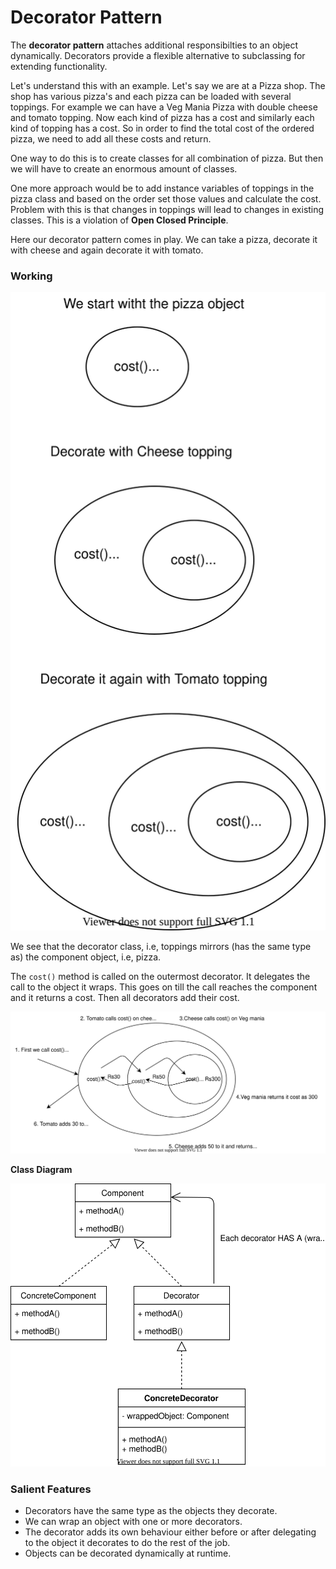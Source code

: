 # Decorator Pattern

The __decorator pattern__ attaches additional responsibilties to an object dynamically. 
Decorators provide a flexible alternative to subclassing for extending functionality.

Let's understand this with an example. Let's say we are at a Pizza shop. 
The shop has various pizza's and each pizza can be loaded with several toppings.
For example we can have a Veg Mania Pizza with double cheese and tomato topping.
Now each kind of pizza has a cost and similarly each kind of topping has a cost.
So in order to find the total cost of the ordered pizza, we need to add all these costs and return.

One way to do this is to create classes for all combination of pizza. But then we will have to create an
enormous amount of classes. 

One more approach would be to add instance variables of toppings in the pizza class and based on the order
set those values and calculate the cost. Problem with this is that changes in toppings will lead to changes
in existing classes. This is a violation of __Open Closed Principle__.

Here our decorator pattern comes in play. 
We can take a pizza, decorate it with cheese and again decorate it with tomato.


### Working

![Figure](work.drawio.svg)

We see that the decorator class, i.e, toppings mirrors (has the same type as) the component object, i.e, pizza.  

The `cost()` method is called on the outermost decorator. It delegates the call to the object it wraps.
This goes on till the call reaches the component and it returns a cost. 
Then all decorators add their cost. 

![Figure](cost.drawio.svg)

__Class Diagram__

![Figure](cd.drawio.svg)

### Salient Features

- Decorators have the same type as the objects they decorate.
- We can wrap an object with one or more decorators.
- The decorator adds its own behaviour either before or after delegating to the object it decorates to do the rest of the job.
- Objects can be decorated dynamically at runtime.
